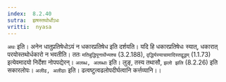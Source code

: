 ```yaml
---
index:  8.2.40
sutra:  झषस्तथोर्धोऽधः
vritti:  nyasa
---
```


`अथः` इति। अनेन धातुप्रतिषेधोऽयं न धकारप्रतिषेध इति दर्शयति। यदि हि धकारप्रतिषेधः स्यात्, धकारात् परयोस्तथोर्धकारो न भवतीति। ततः `मतिबुद्धिपूनार्थेभ्यश्च` (3.2.188), `वृद्धिर्यस्याचामादिस्तद्वृद्धम्` (1.1.73) इत्येवमादयो निर्देशा नोपपद्येरन्। `अलब्ध, अलब्धाः` इति। लुङ्, तस्य तथासौ, `झलो झलि` (8.2.26) इति सकारलोपः। `अलीढ, अलीढाः` इति। ढत्वष्टुत्वढलोपदीर्घत्वानि कर्त्तव्यानि।।

